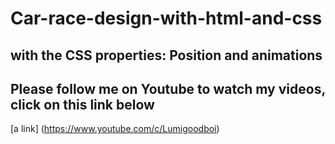 # Car-race-design-with-html-and-css
## with the CSS properties: Position and animations
## Please follow me on Youtube to watch my videos, click on this link below
[a link] (https://www.youtube.com/c/Lumigoodboi)
